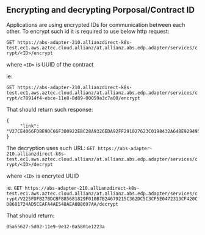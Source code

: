 ## Encrypting and decrypting Porposal/Contract ID

Applications are using encrypted IDs for communication between each other. 
To encrypt such id it is required to use below http request:

`GET https://abs-adapter-210.allianzdirect-k8s-test.ec1.aws.aztec.cloud.allianz/at.allianz.abs.edp.adapter/services/crypt/<ID>/encrypt`

where `<ID>` is UUID of the contract

ie:

`GET https://abs-adapter-210.allianzdirect-k8s-test.ec1.aws.aztec.cloud.allianz/at.allianz.abs.edp.adapter/services/crypt/c78914f4-ebce-11e8-8d89-00059a3c7a00/encrypt`

That should return such response:

```
{
     "link": "V27CE4066FDBE9DC66F300922EBC28A9326EDA92FF291027623C0198432A648E9294950C7F5B742CF61EF33FB3159E808F"
}
 ```
 
The decryption uses such URL:
`GET https://abs-adapter-210.allianzdirect-k8s-test.ec1.aws.aztec.cloud.allianz/at.allianz.abs.edp.adapter/services/crypt/<ID>/decrypt`


where `<ID>` is encryted UUID

ie.
`GET https://abs-adapter-210.allianzdirect-k8s-test.ec1.aws.aztec.cloud.allianz/at.allianz.abs.edp.adapter/services/crypt/V225FDFB27BDCBF885681829F010B7B24679215C362DC5C3CF5E0472313CF420CD8681724AD5CEAFA4AE548AEA0B8697AA/decrypt`

That should return:
```
05a55627-5d02-11e9-9e32-0a5801e1223a
```